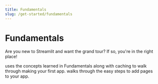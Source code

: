 ```yaml
---
title: Fundamentals
slug: /get-started/fundamentals
---
```


# Fundamentals

Are you new to Streamlit and want the grand tour? If so, you're in the right place!

<TileContainer>
    <Tile
        background="violet-70"
        icon="foundation"
        title="Main concepts"
        text="Learn the fundamental concepts of Streamlit. How is a Streamlit app structured? How does it run? How does it magically get your data on a webpage?"
        link="/get-started/fundamentals/main-concepts"
    />
    <Tile
        icon="insights"
        title="Advanced concepts"
        text="After you understand the rerun logic of Streamlit, learn how to make efficient and dynamic apps with caching and Session State. Get introduced to handling database connections."
        link="/get-started/fundamentals/advanced-concepts"
    />
    <Tile
        background="orange-70"
        icon="auto_awesome"
        title="Additional features"
        text="Learn about Streamlit's additional features. You don't need to know these concepts for your first app, but check it out to know what's available."
        link="/get-started/fundamentals/additional-features"
    />
</TileContainer>

<InlineCalloutContainer>
  <InlineCallout color="red-70" icon="description" bold="Create an app" href="/get-started/fundamentals/create-an-app">
    uses the concepts learned in Fundamentals along with caching to walk through making your first app.
  </InlineCallout>
  <InlineCallout color="red-70" icon="auto_stories" bold="Create a multipage app" href="/get-started/fundamentals/create-a-multipage-app">
    walks through the easy steps to add pages to your app.
  </InlineCallout>
</InlineCalloutContainer>
